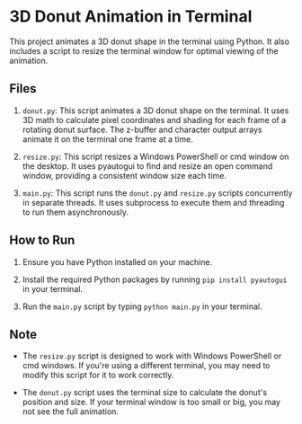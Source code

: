 # 3D Donut Animation in Terminal

This project animates a 3D donut shape in the terminal using Python. It also includes a script to resize the terminal window for optimal viewing of the animation.

## Files

1. `donut.py`: This script animates a 3D donut shape on the terminal. It uses 3D math to calculate pixel coordinates and shading for each frame of a rotating donut surface. The z-buffer and character output arrays animate it on the terminal one frame at a time.

2. `resize.py`: This script resizes a Windows PowerShell or cmd window on the desktop. It uses pyautogui to find and resize an open command window, providing a consistent window size each time.

3. `main.py`: This script runs the `donut.py` and `resize.py` scripts concurrently in separate threads. It uses subprocess to execute them and threading to run them asynchronously.

## How to Run

1. Ensure you have Python installed on your machine.

2. Install the required Python packages by running `pip install pyautogui` in your terminal.

3. Run the `main.py` script by typing `python main.py` in your terminal.

## Note

- The `resize.py` script is designed to work with Windows PowerShell or cmd windows. If you're using a different terminal, you may need to modify this script for it to work correctly.

- The `donut.py` script uses the terminal size to calculate the donut's position and size. If your terminal window is too small or big, you may not see the full animation.
